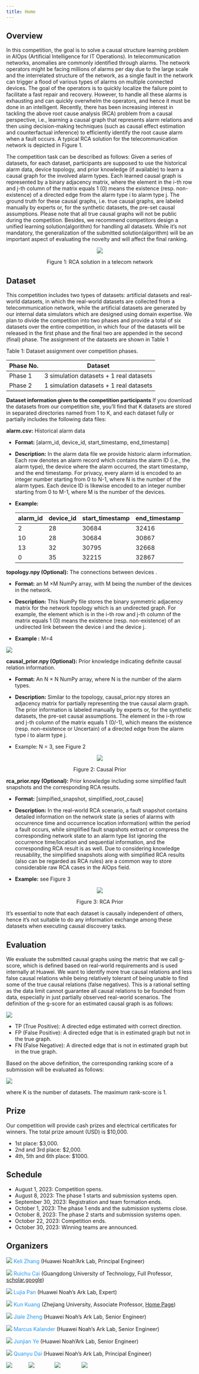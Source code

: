 ```yaml
---
title: Home
---
```


## Overview

In this competition, the goal is to solve a causal structure learning problem in AIOps (Artificial Intelligence for IT Operations). In telecommunication networks, anomalies are commonly identified through alarms. The network operators might be facing millions of alarms per day due to the large scale and the interrelated structure of the network, as a single fault in the network can trigger a flood of various types of alarms on multiple connected devices. The goal of the operators is to quickly localize the failure point to facilitate a fast repair and recovery. However, to handle all these alarms is exhausting and can quickly overwhelm the operators, and hence it must be done in an intelligent. Recently, there has been increasing interest in tackling the above root cause analysis (RCA) problem from a causal perspective, i.e., learning a causal graph that represents alarm relations and then using decision-making techniques (such as causal effect estimation and counterfactual inference) to efficiently identify the root cause alarm when a fault occurs. A typical RCA solution for the telecommunication network is depicted in Figure 1.

The competition task can be described as follows: Given a series of datasets, for each dataset, participants are supposed to use the historical alarm data, device topology, and prior knowledge (if available) to learn a causal graph for the involved alarm types. Each learned causal graph is represented by a binary adjacency matrix, where the element in the i-th row and j-th column of the matrix equals 1 (0) means the existence (resp. non-existence) of a directed edge from the alarm type i to alarm type j. The ground truth for these causal graphs, i.e. true causal graphs, are labeled manually by experts or, for the synthetic datasets, the pre-set causal assumptions. Please note that all true causal graphs will not be public during the competition. Besides, we recommend competitors design a unified learning solution(algorithm) for handling all datasets. While it’s not mandatory, the generalization of the submitted solution(algorithm) will be an important aspect of evaluating the novelty and will affect the final ranking.

<div style="text-align:center"><img src="assets/img/rca_solution.png" /><p>Figure 1: RCA solution in a telecom network</p></div>


## Dataset


This competition includes two types of datasets: artificial datasets and real-world datasets, in which the real-world datasets are collected from a telecommunication network, while the artificial datasets are generated by our internal data simulators which are designed using domain expertise. We plan to divide the competition into two phases and provide a total of six datasets over the entire competition, in which four of the datasets will be released in the first phase and the final two are appended in the second (final) phase. The assignment of the datasets are shown in Table 1

Table 1: Dataset assignment over competition phases.

| Phase No. | Dataset                                 |
| --------- | --------------------------------------- |
| Phase 1   | 3 simulation datasets + 1 real datasets |
| Phase 2   | 1 simulation datasets + 1 real datasets |

**Dataset information given to the competition participants** If you download the datasets from our competition site, you’ll find that K datasets are stored in separated directories named from 1 to K, and each dataset fully or partially includes the following data files:

**alarm.csv:** Historical alarm data

+ **Format:** \[alarm\_id, device\_id, start\_timestamp, end\_timestamp\]

+ **Description:** In the alarm data file we provide historic alarm information. Each row denotes an alarm record which contains the alarm ID (i.e., the alarm type), the device where the alarm occurred, the start timestamp, and the end timestamp. For privacy, every alarm id is encoded to an integer number starting from 0 to N-1, where N is the number of the alarm types. Each device ID is likewise encoded to an integer number starting from 0 to M-1, where M is the number of the devices.

+ **Example:**

  | alarm\_id | device\_id | start\_timestamp | end\_timestamp |
  | --------- | ---------- | ---------------- | -------------- |
  | 2         | 28         | 30684            | 32416          |
  | 10        | 28         | 30684            | 30867          |
  | 13        | 32         | 30795            | 32668          |
  | 0         | 35         | 32215            | 32867          |

**topology.npy (Optional):** The connections between devices .

+ **Format:** an M ×M NumPy array, with M being the number of the devices in the network.

+ **Description:** This NumPy file stores the binary symmetric adjacency matrix for the network topology which is an undirected graph. For example, the element which is in the i-th row and j-th column of the matrix equals 1 (0) means the existence (resp. non-existence) of an undirected link between the device i and the device j.

+ **Example :** M=4

![](assets/img/matrix.png)

**causal\_prior.npy (Optional):** Prior knowledge indicating definite causal relation information.

+ **Format:** An N × N NumPy array, where N is the number of the alarm types.

+ **Description:** Similar to the topology, causal\_prior.npy stores an adjacency matrix for partially representing the true causal alarm graph. The prior information is labeled manually by experts or, for the synthetic datasets, the pre-set causal assumptions. The element in the i-th row and j-th column of the matrix equals 1 (0/-1), which means the existence (resp. non-existence or Uncertain) of a directed edge from the alarm type i to alarm type j.

+ Example: N = 3, see Figure 2  

<div style="text-align:center"><img src="assets/img/causal_prior.png" /><p>Figure 2: Causal Prior</p></div>

**rca\_prior.npy (Optional):** Prior knowledge including some simplified fault snapshots and the corresponding RCA results.

+ **Format:** \[simpified\_snapshot, simplified\_root\_cause\]

+ **Description:** In the real-world RCA scenario, a fault snapshot contains detailed information on the network state (a series of alarms with occurrence time and occurrence location information) within the period a fault occurs, while simplified fault snapshots extract or compress the corresponding network state to an alarm type list ignoring the occurrence time/location and sequential information, and the corresponding RCA result is as well. Due to considering knowledge reusability, the simplified snapshots along with simplified RCA results (also can be regarded as RCA rules) are a common way to store considerable raw RCA cases in the AIOps field.

+ **Example:** see Figure 3  

<div style="text-align:center"><img src="assets/img/rca_prior.png" /><p>Figure 3: RCA Prior</p></div>

It’s essential to note that each dataset is causally independent of others, hence it’s not suitable to do any information exchange among these datasets when executing causal discovery tasks.


## Evaluation


We evaluate the submitted causal graphs using the metric that we call g-score, which is defined based on real-world requirements and is used internally at Huawei. We want to identify more true causal relations and less false causal relations while being relatively tolerant of being unable to find some of the true causal relations (false negatives). This is a rational setting as the data limit cannot guarantee all causal relations to be founded from data, especially in just partially observed real-world scenarios. The definition of the g-score for an estimated causal graph is as follows:

![](assets/img/gscore.png)

+ TP (True Positive): A directed edge estimated with correct direction.
+ FP (False Positive): A directed edge that is in estimated graph but not in the true graph.
+ FN (False Negative): A directed edge that is not in estimated graph but in the true graph.

Based on the above definition, the corresponding ranking score of a submission will be evaluated as follows:

![](assets/img/rank_score.png)

where K is the number of datasets. The maximum rank-score is 1.

## Prize

Our competition will provide cash prizes and electrical certificates for winners. The total prize amount (USD) is $10,000.

+   1st place: $3,000.
+   2nd and 3rd place: $2,000.
+   4th, 5th and 6th place: $1000.

## Schedule

+   August 1, 2023: Competition opens.
+   August 8, 2023: The phase 1 starts and submission systems open.
+   September 30, 2023: Registration and team formation ends.
+   October 1, 2023: The phase 1 ends and the submission systems close.
+   October 8, 2023: The phase 2 starts and submission systems open.
+   October 22, 2023: Competition ends.
+   October 30, 2023: Winning teams are announced.

## Organizers

![](assets/img/organizers/keli.jpg)
<label style="color: #2196f3;"> Keli Zhang </label>(Huawei Noah’Ark Lab, Principal Engineer)

![](assets/img/organizers/cairuichu.jpg)
<label style="color: #2196f3;"> Ruichu Cai </label>(Guangdong University of Technology, Full Professor, [scholar.google](https://scholar.google.com/citations?user=gG4HJ4UAAAAJ&hl=en))

![](assets/img/organizers/pan.jpg)
<label style="color: #2196f3;"> Lujia Pan </label>(Huawei Noah’s Ark Lab, Expert)

![](assets/img/organizers/kuangkun.jpg)
<label style="color: #2196f3;"> Kun Kuang </label>(Zhejiang University, Associate Professor, [Home Page](https://kunkuang.github.io))

![](assets/img/organizers/zjl.jpg)
<label style="color: #2196f3;"> Jiale Zheng </label>(Huawei Noah’s Ark Lab, Senior Engineer)

![](assets/img/organizers/marcus.jpg)
<label style="color: #2196f3;"> Marcus Kalander </label>(Huawei Noah’s Ark Lab, Senior Engineer)

![](assets/img/organizers/yjj.jpg)
<label style="color: #2196f3;"> Junjian Ye </label>(Huawei Noah’Ark Lab, Senior Engineer)

![](assets/img/organizers/daiquanyu.jpg)
<label style="color: #2196f3;"> Quanyu Dai </label>(Huawei Noah’s Ark Lab, Principal Engineer)

<p>
<img style="margin-right: 40px" src="assets/img/clients/client-01.png">
<img style="margin-right: 50px" src="assets/img/clients/client-04.png">
<img style="margin-right: 53px" src="assets/img/clients/client-02.png">
<img style="margin-right: 50px" src="assets/img/clients/client-03.png">
</p>
